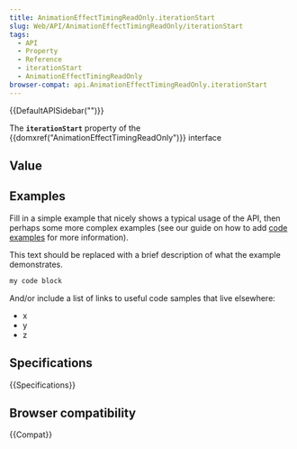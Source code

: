 ```yaml
---
title: AnimationEffectTimingReadOnly.iterationStart
slug: Web/API/AnimationEffectTimingReadOnly/iterationStart
tags:
  - API
  - Property
  - Reference
  - iterationStart
  - AnimationEffectTimingReadOnly
browser-compat: api.AnimationEffectTimingReadOnly.iterationStart
---
```

{{DefaultAPISidebar("")}}

The **`iterationStart`** property of the {{domxref("AnimationEffectTimingReadOnly")}} interface 

## Value



## Examples

Fill in a simple example that nicely shows a typical usage of the API, then perhaps some more complex examples (see our guide on how to add [code examples](/en-US/docs/MDN/Contribute/Structures/Code_examples) for more information).

This text should be replaced with a brief description of what the example demonstrates.

```js
my code block
```

And/or include a list of links to useful code samples that live elsewhere:

*   x
*   y
*   z

## Specifications

{{Specifications}}

## Browser compatibility

{{Compat}}


